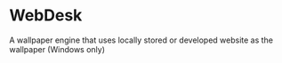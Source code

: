 # WebDesk
A wallpaper engine that uses locally stored or developed website as the wallpaper (Windows only)
